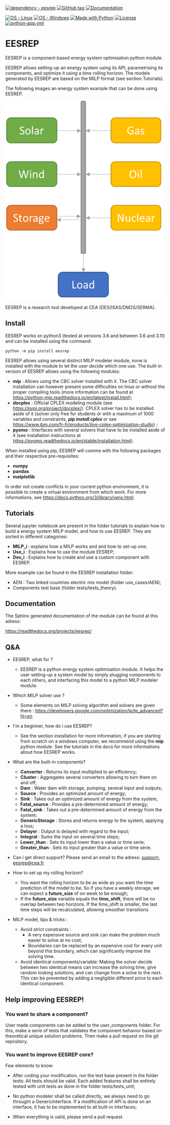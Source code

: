 [![dependency - eesrep](https://img.shields.io/badge/dependency-eesrep-blue)](https://pypi.org/project/eesrep)
[![GitHub tag](https://img.shields.io/github/tag/tmoulignier/eesrep?include_prereleases=&sort=semver&color=blue)](https://github.com/tmoulignier/eesrep/releases/) [![Documentation](https://img.shields.io/readthedocs/eesrep
)](https://eesrep.readthedocs.io/en/latest/)

[![OS - Linux](https://img.shields.io/badge/OS-Linux-blue?logo=linux&logoColor=white)](https://www.linux.org/ "Go to Linux homepage")
[![OS - Windows](https://img.shields.io/badge/OS-Windows-blue?logo=windows&logoColor=white)](https://www.microsoft.com/ "Go to Microsoft homepage")
[![Made with Python](https://img.shields.io/badge/Python->=3.6-blue?logo=python&logoColor=white)](https://python.org "Go to Python homepage")
[![License](https://img.shields.io/badge/License-MIT-blue)](#license)
[![python-app.yml](https://github.com/tmoulignier/EESREP/actions/workflows/python-app.yml/badge.svg)](https://github.com/tmoulignier/EESREP/actions/workflows/python-app.yml)



# EESREP


EESREP is a component based energy system optimisation python module.

EESREP allows setting-up an energy system using its API, parametrising its components, and optimize it using a time rolling horizon. The models generated by EESREP are based on the MILP format (see section Tutorials).

The following images an energy system example that can be done using EESREP.

<!-- <p align="center">
<img src="docs/images/system_example.png" alt="Energy system example" width="300"/>
</p> -->

![Energy system example](docs/images/system_example.png)

EESREP is a research tool developed at CEA (DES/ISAS/DM2S/SERMA).

##   Install

EESREP works on python3 (tested at versions 3.6 and between 3.6 and 3.11) and can be installed using the command:

```
python -m pip install eesrep
```

EESREP allows using several distinct MILP modeler module, none is installed with the module to let the user decide which one use. The built-in version of EESREP allows using the following modules:

- **mip** : Allows using the CBC solver installed with it. The CBC solver installation can however present some difficulties on linux or without the proper compiling tools (more information can be found at https://python-mip.readthedocs.io/en/latest/install.html);
- **docplex** : Official CPLEX modeling module (see https://pypi.org/project/docplex/). CPLEX solver has to be installed aside of it (solver only free for students or with a maximum of 1000 variables and constraints, ***pip install cplex*** or see https://www.ibm.com/fr-fr/products/ilog-cplex-optimization-studio) ;
- **pyomo** : Interfaces with several solvers that have to be installed aside of it (see installation instructions at https://pyomo.readthedocs.io/en/stable/installation.html).

When installed using pip, EESREP will comme with the following packages and their respective pre-requisites:
- **numpy**
- **pandas**
- **matplotlib**

In order not create conflicts in your current python environment, it is possible to create a virtual environment from which work. For more informations, see https://docs.python.org/3/library/venv.html.

##   Tutorials

Several jupyter notebook are present in the folder tutorials to explain how to build a energy system MILP model, and how to use EESREP. They are sorted in different categories:

-   **MILP_i** : explains how a MILP works and and how to set-up one;
-   **Use_i** : Explains how to use the module EESREP;
-   **Dev_i** : Explains how to create and use a custom component with EESREP.

More example can be found in the EESREP installation folder:
- AEN : Two linked countries electric mix model (folder use_cases/AEN);
- Components test base (folder tests/tests_theory).

##   Documentation

The Sphinx generated documentation of the module can be found at this adress:

https://readthedocs.org/projects/eesrep/

##   Q&A

-   EESREP, what for ?
    -   EESREP is a python energy system optimisation module. It helps the user setting-up a system model by simply plugging components to each others, and interfacing this model to a python MILP modeler module.


-   Which MILP solver use ?
	-   Some elements on MILP solving algorithm and solvers are given there : https://developers.google.com/optimization/lp/lp_advanced?hl=en

-   I'm a beginner, how do i use EESREP?
	-   See the section installation for more information, if you are starting from scratch on a windows computer, we recommend using the **mip** python module. See the tutorials in the docs for more informations about how EESREP works.
    
-   What are the built-in components?
    -   **Converter** : Returns its input multiplied to an efficiency;
    -   **Cluster** : Aggregates several converters allowing to turn them on and off;
    -   **Dam** : Water dam with storage, pumping, several input and outputs;
    -   **Source** : Provides an optimized amount of energy;
    -   **Sink** : Takes out an optimized amount of energy from the system;
    -   **Fatal_source** : Provides a pre-determined amount of energy;
    -   **Fatal_sink** : Takes out a pre-determined amount of energy from the system;
    -   **GenericStorage** : Stores and returns energy to the system, applying a loss;
    -   **Delayer** : Output is delayed with regard to the input;
    -   **Integral** : Sums the input on several time steps;
    -   **Lower_than** : Sets its input lower than a value or time serie;
    -   **Greater_than** : Sets its input greater than a value or time serie.
    
-   Can i get direct support? Please send an email to the adress: support-eesrep@cea.fr

-   How to set up my rolling horizon?
	-   You want the rolling horizon to be as wide as you want the time prediction of the model to be. So if you have a weekly storage, we can expect a **future_size** of on week to be enough;
	-   If the **future_size** variable equals the **time_shift**, there will be no overlap between two horizons. If the time_shift is smaller, the last time steps will be recalculated, allowing smoother transitions.

-   MILP model, tips & tricks :
	-   Avoid strict constraints : 
		-   A very expensive source and sink can make the problem much easier to solve at no cost;
		-   Boundaries can be replaced by an expensive cost for every unit beyond this boundary, which can significantly improve the solving time.
	-   Avoid identical components/variable: Making the solver decide between two identical means can increase the solving time, give random looking solutions, and can change from a solve to the next. This can be prevented by adding a negligible different price to each identical component.


##   Help improving EESREP!

###  You want to share a component?

User made components can be added to the user_components folder. For this, make a serie of tests that validates the component behavior based on theoretical unique solution problems. Then make a pull request on the git repository.

###  You want to improve EESREP core?

Few elements to know:
-   After coding your modification, run the test base present in the folder tests: All tests should be valid. Each added features shall be entirely tested with unit tests as done in the folder tests/tests_unit;

-   No python modeler shall be called directly, we always need to go throught a GenericInterface. If a modification of API is done on an interface, it has to be implemented to all built-in interfaces;

-   When everything is valid, please send a pull request.